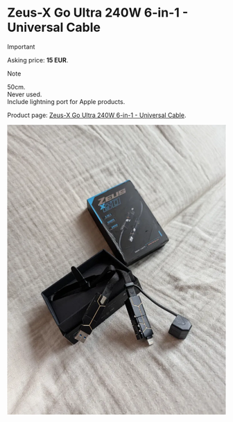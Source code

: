 # Zeus-X Go Ultra 240W 6-in-1 - Universal Cable

> [!IMPORTANT]
> Asking price: **15 EUR**.

> [!NOTE]
> 50cm.  
> Never used.  
> Include lightning port for Apple products.

Product page: [Zeus-X Go Ultra 240W 6-in-1 - Universal Cable](https://futurizta.com/products/zeus-x-go-ultra-6-in-1-universal-cable?variant=40578502721602).

![Zeus-X Go Ultra 240W 6-in-1 - Universal Cable](005-zeus_x_go_ultra_50cm.webp)

